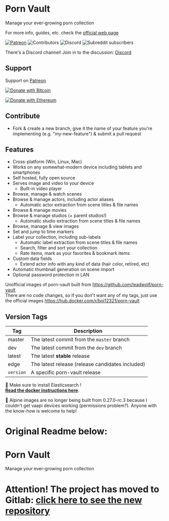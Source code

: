 # Porn Vault

Manage your ever-growing porn collection

For more info, guides, etc. check the [official web page](https://porn-vault.github.io/porn-vault)

[![Patreon](https://img.shields.io/badge/patreon-donate-orange.svg)](https://www.patreon.com/pornvault)
![Contributors](https://img.shields.io/github/contributors/porn-vault/porn-vault)
![Discord](https://img.shields.io/discord/652499331265331245)
![Subreddit subscribers](https://img.shields.io/reddit/subreddit-subscribers/porn_vault?style=social)

There's a Discord channel! Join in to the discussion: [Discord](https://discord.gg/t499hxK)

## Support

Support on [Patreon](https://www.patreon.com/pornvault)

[![Donate with Bitcoin](https://en.cryptobadges.io/badge/big/1Bw82zC5FnVtw93ZrcALQTeZBXgtVWH75n)](https://en.cryptobadges.io/donate/1Bw82zC5FnVtw93ZrcALQTeZBXgtVWH75n)

[![Donate with Ethereum](https://en.cryptobadges.io/badge/big/0x1138fb93fC9e3bAc3ab36949C2c806562bFDb621)](https://en.cryptobadges.io/donate/0x1138fb93fC9e3bAc3ab36949C2c806562bFDb621)

## Contribute

- Fork & create a new branch, give it the name of your feature you're implementing (e.g. "my-new-feature") & submit a pull request

## Features

- Cross-platform (Win, Linux, Mac)
- Works on any somewhat-modern device including tablets and smartphones
- Self hosted, fully open source
- Serves image and video to your device
  - Built-in video player
- Browse, manage & watch scenes
- Browse & manage actors, including actor aliases
  - Automatic actor extraction from scene titles & file names
- Browse & manage movies
- Browse & manage studios (+ parent studios!)
  - Automatic studio extraction from scene titles & file names
- Browse, manage & view images
- Set and jump to time markers
- Label your collection, including sub-labels
  - Automatic label extraction from scene titles & file names
  - Search, filter and sort your collection
  - Rate items, mark as your favorites & bookmark items
- Custom data fields
  - Extend actor info with any kind of data (hair color, retired, etc)
- Automatic thumbnail generation on scene import
- Optional password protection in LAN

Unofficial images of porn-vault built from https://github.com/leadwolf/porn-vault  
There are no code changes, so if you don't want any of my tags, just use the official images https://hub.docker.com/r/boi12321/porn-vault

## Version Tags

| Tag       | Description                                      |
| --------- | ------------------------------------------------ |
| master    | The latest commit from the `master` branch       |
| dev       | The latest commit from the `dev` branch          |
| latest    | The latest **stable** release                    |
| edge      | The latest release (release candidates included) |
| `version` | A specific porn-vault release                    |

🚨 Make sure to install Elasticsearch !  
**[Read the docker instructions here](https://porn-vault.github.io/porn-vault/guides/docker.html)**.  

🚨 Alpine images are no longer being built from 0.27.0-rc.3 because I couldn't get vaapi devices working (permissions problem?). Anyone with the know-how is welcome to help!

# Original Readme below:

# Porn Vault

Manage your ever-growing porn collection

# Attention! The project has moved to Gitlab: [click here to see the new repository](https://gitlab.com/porn-vault/porn-vault)

